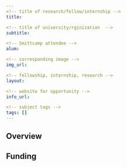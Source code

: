 ```yaml
---
<!-- title of research/fellow/internship -->
title:

<!-- title of university/rginization  -->
subtitle:

<!-- Smittcamp attendee -->
alum:

<!-- corresponding image -->
img_url:

<!-- fellowship, internship, research -->
layout:

<!-- website for opportunity -->
info_url:

<!-- subject tags -->
tags: []
---
```


<!-- description of opportunity -->
## Overview

<!-- description of potential funding given for opportunity -->
## Funding
